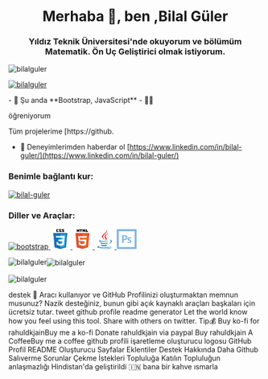 
<h1 align="center">Merhaba 👋, ben ,Bilal Güler</h1>
<h3 align="center">Yıldız Teknik Üniversitesi'nde okuyorum ve bölümüm Matematik. Ön Uç Geliştirici olmak istiyorum.</h3>

<p align="left"> <img src="https://komarev.com/ghpvc/?username=bilalguler&label=Profile%20views&color=0e75b6&style=flat" alt="bilalguler" /> </p>

<p align="left"> <a href="https://github.com/ryo-ma/github-profile-trophy"><img src="https: //github-profile-trophy.vercel.app/?username=bilalguler" alt="bilalguler" /></a> </p> - 🌱 Şu anda **Bootstrap, JavaScript** - 👨‍💻

öğreniyorum

Tüm projelerime [https://github.



- 📄 Deneyimlerimden haberdar ol [https://www.linkedin.com/in/bilal-guler/](https://www.linkedin.com/in/bilal-guler/)

<h3 align="left"> Benimle bağlantı kur:</h3>
<p align="left">
<a href="https://linkedin.com/in/bilal-guler" target="blank"><img align="center" src= "https://raw.githubusercontent.com/rahuldkjain/github-profile-readme-generator/master/src/images/icons/Social/linked-in-alt.svg" alt="bilal-guler" height="30 " width="40" /></a>
</p>

<h3 align="left">Diller ve Araçlar:</h3>
<p align="left"> <a href="https://getbootstrap.com" target="_blank" rel="noreferrer"> <img src="https://raw.githubusercontent.com/devicons/devicon /master/icons/bootstrap/bootstrap-plain-wordmark.svg" alt="bootstrap" width="40" height="40"/> </a> <a href="https://www.w3schools.com /css/" target="_blank" rel="noreferrer"> <img src="https://raw.githubusercontent.com/devicons/devicon/master/icons/css3/css3-original-wordmark.svg" alt= "css3" width="40" height="40"/> </a> <a href="https://www.w3.org/html/" target="_blank" rel="noreferrer"> <img src="https://raw.githubusercontent.com/devicons/devicon/master/icons/html5/html5-original-wordmark.svg" alt ="html5" width="40" height="40"/> </a> <a href="https://www.java.com" target="_blank" rel="noreferrer"> <img src= "https://raw.githubusercontent.com/devicons/devicon/master/icons/java/java-original.svg" alt="java" width="40" height="40"/> </a> <a href="https://www.photoshop.com/en" target="_blank" rel="noreferrer"> <img src="https://raw.githubusercontent.com/devicons/devicon/master/icons/photoshop/photoshop-line.svg" alt="photoshop" width="40" height="40"/> </a> </p>

<p><img align="left" src="https://github-readme-stats.vercel.app/api/top-langs?username=bilalguler&show_icons=true&locale=tr&layout=compact" alt="bilalguler" /> </p>

<p> <img align="center" src="https://github-readme-stats.vercel.app/api?username=bilalguler&show_icons=true&locale=tr" alt="bilalguler" /> </p>

<p><img align="center" src="https://github-readme-streak-stats.herokuapp.com/?user=bilalguler&" alt="bilalguler" /></p>

destek  🙏
Aracı kullanıyor ve GitHub Profilinizi oluşturmaktan memnun musunuz?
Nazik desteğiniz, bunun gibi açık kaynaklı araçları başkaları için ücretsiz tutar.
tweet github profile readme generator
Let the world know how you feel using this tool. Share with others on twitter.
Tip💰
Buy ko-fi for rahuldkjainBuy me a ko-fi
Donate rahuldkjain via paypal
Buy rahuldkjain A CoffeeBuy me a coffee
github profili işaretleme oluşturucu logosu
GitHub Profil README Oluşturucu
Sayfalar
Eklentiler
Destek
Hakkında
Daha
Github
Salıverme
Sorunlar
Çekme İstekleri
Topluluğa Katılın
Topluluğun anlaşmazlığı
Hindistan'da geliştirildi 🇮🇳
bana bir kahve ısmarla
